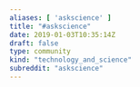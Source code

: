 ```yaml
---
aliases: [ 'askscience' ]
title: "#askscience"
date: 2019-01-03T10:35:14Z
draft: false
type: community
kind: "technology_and_science"
subreddit: "askscience"
---
```

